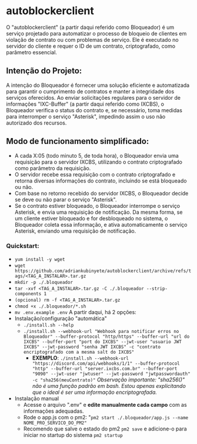 # autoblockerclient

O "autoblockerclient" (a partir daqui referido como Bloqueador) é um serviço projetado para automatizar o processo de bloqueio de clientes em violação de contrato ou com problemas de serviço. Ele é executado no servidor do cliente e requer o ID de um contrato, criptografado, como parâmetro essencial.

## Intenção do Projeto:

A intenção do Bloqueador é fornecer uma solução eficiente e automatizada para garantir o cumprimento de contratos e manter a integridade dos serviços oferecidos. Ao enviar solicitações regulares para o servidor de informações "IXC-Buffer" (a partir daqui referido como IXCBS), o Bloqueador verifica o status do contrato e, se necessário, toma medidas para interromper o serviço "Asterisk", impedindo assim o uso não autorizado dos recursos.

## Modo de funcionamento simplificado:

* A cada X:05 (todo minuto 5, de toda hora), o Bloqueador envia uma requisição para o servidor IXCBS, utilizando o contrato criptografado como parâmetro da requisição. 
* O servidor recebe essa requisição com o contrato criptografado e retorna diversas informações do contrato, incluindo se está bloqueado ou não. 
* Com base no retorno recebido do servidor IXCBS, o Bloqueador decide se deve ou não parar o serviço "Asterisk".
* Se o contrato estiver bloqueado, o Bloqueador interrompe o serviço Asterisk, e envia uma requisição de notificação. Da mesma forma, se um cliente estiver bloqueado e for desbloqueado no sistema, o Bloqueador coleta essa informação, e ativa automaticamente o serviço Asterisk, enviando uma requisição de notificação.

### Quickstart:

* `yum install -y wget` 
* `wget https://github.com/adriankubinyete/autoblockerclient/archive/refs/tags/<TAG_A_INSTALAR>.tar.gz`
* `mkdir -p ./.bloqueador`
* `tar -xvf <TAG_A_INSTALAR>.tar.gz -C ./.bloqueador --strip-components 1`
* `(opcional) rm -f <TAG_A_INSTALAR>.tar.gz`
* `chmod +x ./.bloqueador/*.sh`
* `mv .env.example .env`
A partir daqui, há 2 opções:
* Instalação/configuração "automática"
    * `./install.sh --help`
    * `./install.sh --webhook-url "Webhook para notificar erros no Bloqueador" --buffer-protocol "http/https" --buffer-url "url do IXCBS" --buffer-port "port do IXCBS" --jwt-user "usuario JWT IXCBS" --jwt-password "senha JWT IXCBS" -c "contrato encriptografado com a mesma salt do IXCBS"`
        * **EXEMPLO**: `./install.sh --webhook-url "https://discord.com/api/webhooks/1/1" --buffer-protocol "http" --buffer-url "server.ixcbs.com.br" --buffer-port "9090" --jwt-user "jwtuser" --jwt-password "jwtpasswordauth" -c "sha256(meuContrato)"`
          *Observação importante: "sha256()" não é uma função padrão em bash. Estou apenas explicitando que o ideal é ser uma informação encriptografada.*
* Instalação manual
    * Acesse o arquivo ".env" e **edite manualmente cada campo** com as informações adequadas.
    * Rode o app.js com o pm2: "`pm2 start ./.bloqueador/app.js --name NOME_PRO_SERVICO_DO_PM2"`
    * Recomendo que salve o estado do pm2 `pm2 save` e adicione-o para iniciar no startup do sistema `pm2 startup`
